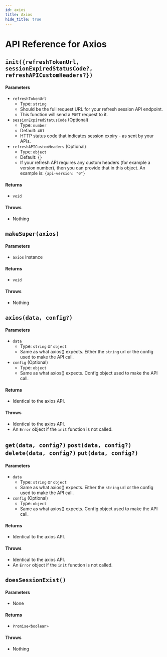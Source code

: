 ```yaml
---
id: axios
title: Axios
hide_title: true
---
```


# API Reference for Axios

<div class="divider"></div>

## ```init({refreshTokenUrl, sessionExpiredStatusCode?, refreshAPICustomHeaders?})```
#### Parameters
- ```refreshTokenUrl```
    - Type: ```string```
    - Should be the full request URL for your refresh session API endpoint.
    - This function will send a ```POST``` request to it.
- ```sessionExpiredStatusCode``` (Optional)
    - Type: ```number```
    - Default: ```401```
    - HTTP status code that indicates session expiry - as sent by your APIs.
- ```refreshAPICustomHeaders``` (Optional)
    - Type: ```object```
    - Default: ```{}```
    - If your refresh API requires any custom headers (for example a version number), then you can provide that in this object. An example is: ```{api-version: "0"}```

#### Returns
- ```void```

#### Throws
- Nothing

<div class="divider"></div>

## ```makeSuper(axios)```
#### Parameters
- ```axios``` instance

#### Returns
- ```void```

#### Throws
- Nothing

<div class="divider"></div>

## ```axios(data, config?)```
#### Parameters
- ```data```
    - Type: ```string``` or ```object```
    - Same as what axios() expects. Either the ```string``` url or the config used to make the API call.
- ```config``` (Optional)
    - Type: ```object```
    - Same as what axios() expects. Config object used to make the API call.

#### Returns
- Identical to the axios API.

#### Throws
- Identical to the axios API.
- An ```Error``` object if the ```init``` function is not called.

<div class="divider"></div>

## ```get(data, config?)``` ```post(data, config?)``` ```delete(data, config?)``` ```put(data, config?)``` 
#### Parameters
- ```data```
    - Type: ```string``` or ```object```
    - Same as what axios() expects. Either the ```string``` url or the config used to make the API call.
- ```config``` (Optional)
    - Type: ```object```
    - Same as what axios() expects. Config object used to make the API call.

#### Returns
- Identical to the axios API.

#### Throws
- Identical to the axios API.
- An ```Error``` object if the ```init``` function is not called.

<div class="divider"></div>

## ```doesSessionExist()```
#### Parameters
- None

#### Returns
- ```Promise<boolean>```

#### Throws
- Nothing

